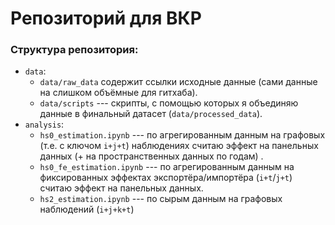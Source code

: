 # Репозиторий для ВКР

### Структура репозитория:

- `data`:
    - `data/raw_data` содержит ссылки исходные данные (сами данные на слишком объёмные для гитхаба).
    - `data/scripts` --- скрипты, с помощью которых я объединяю данные в финальный датасет (`data/processed_data`).
- `analysis`:
    - `hs0_estimation.ipynb` --- по агрегированным данным на графовых (т.е. с ключом `i+j+t`) наблюдениях  считаю эффект на панельных данных (+ на пространственных данных по годам)    .
    - `hs0_fe_estimation.ipynb` --- по агрегированным данным на фиксированных эффектах экспортёра/импортёра (`i+t`/`j+t`) считаю эффект на панельных данных.
    - `hs2_estimation.ipynb` --- по сырым данным на графовых наблюдений (`i+j+k+t`)